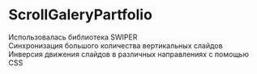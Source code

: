 # ScrollGaleryPartfolio
Использовалась библиотека SWIPER <br>
Синхронизация большого количества вертикальных слайдов <br>
Инверсия движения слайдов в различных направлениях с помощью CSS
